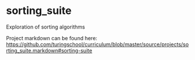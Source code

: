 # sorting_suite
Exploration of sorting algorithms 

Project markdown can be found here:
https://github.com/turingschool/curriculum/blob/master/source/projects/sorting_suite.markdown#sorting-suite
